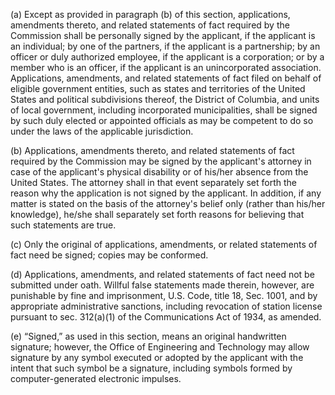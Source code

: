 (a) Except as provided in paragraph (b) of this section, applications, amendments thereto, and related statements of fact required by the Commission shall be personally signed by the applicant, if the applicant is an individual; by one of the partners, if the applicant is a partnership; by an officer or duly authorized employee, if the applicant is a corporation; or by a member who is an officer, if the applicant is an unincorporated association. Applications, amendments, and related statements of fact filed on behalf of eligible government entities, such as states and territories of the United States and political subdivisions thereof, the District of Columbia, and units of local government, including incorporated municipalities, shall be signed by such duly elected or appointed officials as may be competent to do so under the laws of the applicable jurisdiction.

(b) Applications, amendments thereto, and related statements of fact required by the Commission may be signed by the applicant's attorney in case of the applicant's physical disability or of his/her absence from the United States. The attorney shall in that event separately set forth the reason why the application is not signed by the applicant. In addition, if any matter is stated on the basis of the attorney's belief only (rather than his/her knowledge), he/she shall separately set forth reasons for believing that such statements are true.

(c) Only the original of applications, amendments, or related statements of fact need be signed; copies may be conformed.

(d) Applications, amendments, and related statements of fact need not be submitted under oath. Willful false statements made therein, however, are punishable by fine and imprisonment, U.S. Code, title 18, Sec. 1001, and by appropriate administrative sanctions, including revocation of station license pursuant to sec. 312(a)(1) of the Communications Act of 1934, as amended.

(e) “Signed,” as used in this section, means an original handwritten signature; however, the Office of Engineering and Technology may allow signature by any symbol executed or adopted by the applicant with the intent that such symbol be a signature, including symbols formed by computer-generated electronic impulses.

